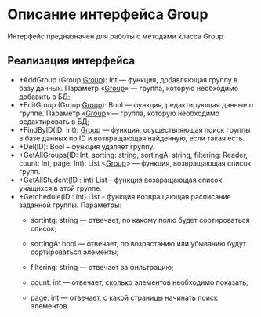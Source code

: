 # Описание интерфейса Group
Интерфейс предназначен для работы с методами класса Group

## Реализация интерфейса
* +AddGroup (Group:[Group](https://github.com/gogganesko/Orho/blob/master/docs/Group.md "объект класса Group")): Int — функция, добавляющая группу в базу данных. Параметр «[Group](https://github.com/gogganesko/Orho/blob/master/docs/Group.md "объект класса Group")» — группа, 
которую необходимо добавить в БД;
* +EditGroup (Group:[Group](https://github.com/gogganesko/Orho/blob/master/docs/Group.md "объект класса Group")): Bool — функция, редактирующая данные о группе. Параметр «[Group](https://github.com/gogganesko/Orho/blob/master/docs/Group.md "объект класса Group")» — 
группа, которую необходимо редактировать в БД;
* +FindByID(ID: Int): [Group](https://github.com/gogganesko/Orho/blob/master/docs/Group.md "объект класса Group")  — функция, осуществляющая поиск группы в базе данных по ID и возвращающая найденную, если такая есть. 
* +Del(ID): Bool – функция удаляет группу.
* +GetAllGroups(ID: Int, sorting: string, sortingA: string, filtering: Reader, count: Int, page: Int): List <[Group](https://github.com/gogganesko/Orho/blob/master/docs/Group.md "объект класса Group")> — функция, возвращающая список групп. 
* +GetAllStudent(ID : int) List<Student> - функция возвращающая список учащихся в этой группе.
* +Getchedule(ID : int) List<Schedule> - функция возвращающая расписание заданной группы.
Параметры: 
	* sortintg: string — отвечает, по какому полю будет сортироваться список;
  
	* sortingA: bool — отвечает, по возрастанию или убыванию будут сортироваться элементы;
  
	* filtering: string — отвечает за фильтрацию;
  
	* count: int — отвечает, сколько элементов необходимо показать;
  
	* page: int — отвечает, с какой страницы начинать поиск элементов.
